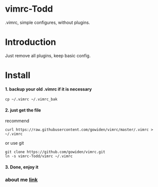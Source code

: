 vimrc-Todd
==============

.vimrc, simple configures, without plugins.

# Introduction

Just remove all plugins, keep basic config.

# Install

#### 1. backup your old .vimrc if it is necessary

```
cp ~/.vimrc ~/.vimrc_bak
```

#### 2. just get the file

recommend
```
curl https://raw.githubusercontent.com/gowiden/vimrc/master/.vimrc > ~/.vimrc
```
or  use git

```
git clone https://github.com/gowiden/vimrc.git
ln -s vimrc-Todd/vimrc ~/.vimrc
```

#### 3. Done, enjoy it



### about me [link](https://about.me/vimer)
